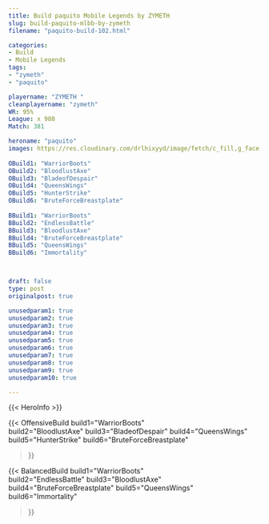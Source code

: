 ```yaml
---
title: Build paquito Mobile Legends by ZYMETH 
slug: build-paquito-mlbb-by-zymeth
filename: "paquito-build-102.html"

categories: 
- Build 
- Mobile Legends
tags: 
- "zymeth"
- "paquito"

playername: "ZYMETH "
cleanplayername: "zymeth"
WR: 95%
League: x 980
Match: 381 

heroname: "paquito"
images: https://res.cloudinary.com/drlhixyyd/image/fetch/c_fill,g_face,f_auto/https://cdn2-build.mobagenie.my.id/p/images/banner/full/paquito.jpg
 
OBuild1: "WarriorBoots"  
OBuild2: "BloodlustAxe" 
OBuild3: "BladeofDespair" 
OBuild4: "QueensWings" 
OBuild5: "HunterStrike" 
OBuild6: "BruteForceBreastplate" 
 
BBuild1: "WarriorBoots"  
BBuild2: "EndlessBattle" 
BBuild3: "BloodlustAxe" 
BBuild4: "BruteForceBreastplate" 
BBuild5: "QueensWings" 
BBuild6: "Immortality"



draft: false
type: post
originalpost: true

unusedparam1: true
unusedparam2: true
unusedparam3: true
unusedparam4: true
unusedparam5: true
unusedparam6: true
unusedparam7: true
unusedparam8: true
unusedparam9: true
unusedparam10: true

---
```


{{< HeroInfo >}} 

{{< OffensiveBuild 
build1="WarriorBoots"  
build2="BloodlustAxe" 
build3="BladeofDespair" 
build4="QueensWings" 
build5="HunterStrike" 
build6="BruteForceBreastplate" 
 >}} 

{{< BalancedBuild 
build1="WarriorBoots"  
build2="EndlessBattle" 
build3="BloodlustAxe" 
build4="BruteForceBreastplate" 
build5="QueensWings" 
build6="Immortality" 
 >}}

